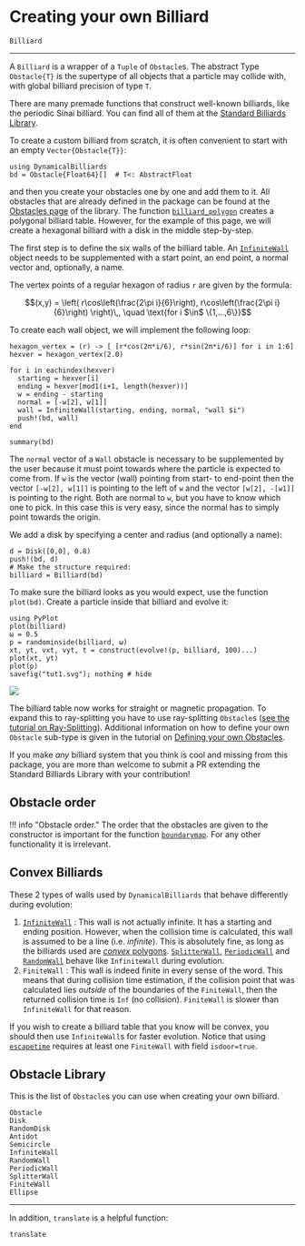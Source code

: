 # Creating your own Billiard
```@docs
Billiard
```
---

A `Billiard` is a wrapper of a `Tuple` of `Obstacle`s.
The abstract Type `Obstacle{T}` is the supertype of all objects that a particle may collide with, with global billiard precision of type `T`.

There are many premade functions that construct well-known billiards, like the periodic Sinai billiard.
You can find all of them at the [Standard Billiards Library](/basic/high_level/#standard-billiards-library).

To create a custom billiard from scratch, it is often convenient to start with an empty `Vector{Obstacle{T}}`:
```@example tut1
using DynamicalBilliards
bd = Obstacle{Float64}[]  # T<: AbstractFloat
```
and then you create your obstacles one by one and add them to it. All obstacles that are already defined in the package
can be found at the [Obstacles page](/basic/library/#obstacles) of the library. The function [`billiard_polygon`](@ref) creates a polygonal billiard table.
However, for the example of this page, we will create a hexagonal billiard with a disk in the middle step-by-step.

The first step is to define the six walls of the billiard table.
An [`InfiniteWall`](@ref) object needs to be supplemented with a start point, an end point, a normal vector and, optionally, a name.

The vertex points of a regular hexagon of radius `r` are given by the formula:
```math
(x,y) = \left( r\cos\left(\frac{2\pi i}{6}\right), r\cos\left(\frac{2\pi i}{6}\right) \right)\,, \quad \text{for i $\in$ \{1,...,6\}}
```
To create each wall object, we will implement the following loop:
```@example tut1
hexagon_vertex = (r) -> [ [r*cos(2π*i/6), r*sin(2π*i/6)] for i in 1:6]
hexver = hexagon_vertex(2.0)

for i in eachindex(hexver)
  starting = hexver[i]
  ending = hexver[mod1(i+1, length(hexver))]
  w = ending - starting
  normal = [-w[2], w[1]]
  wall = InfiniteWall(starting, ending, normal, "wall $i")
  push!(bd, wall)
end

summary(bd)
```

The `normal` vector of a `Wall` obstacle is necessary to be supplemented by the user because it must point towards where the particle is expected to come from. If `w` is the vector (wall) pointing from start- to end-point then the vector `[-w[2], w[1]]` is pointing to the left of `w` and the vector `[w[2], -[w1]]` is pointing to the right. Both are normal to `w`, but you have to know which one to pick. In this case this is very easy, since the normal has to simply point towards the origin.

We add a disk by specifying a center and radius (and optionally a name):
```@example tut1
d = Disk([0,0], 0.8)
push!(bd, d)
# Make the structure required:
billiard = Billiard(bd)
```
To make sure the billiard looks as you would expect, use the function `plot(bd)`. Create a particle inside that billiard and evolve it:
```@example tut1
using PyPlot
plot(billiard)
ω = 0.5
p = randominside(billiard, ω)
xt, yt, vxt, vyt, t = construct(evolve!(p, billiard, 100)...)
plot(xt, yt)
plot(p)
savefig("tut1.svg"); nothing # hide
```
![](tut1.svg)


The billiard table now works for straight or magnetic propagation.
To expand this to ray-splitting you have to use ray-splitting `Obstacle`s ([see the tutorial on Ray-Splitting](/tutorials/ray-splitting)).
Additional information on how to define your own `Obstacle` sub-type is given in the tutorial on [Defining your own Obstacles](/tutorials/own_obstacle).

If you make *any* billiard system that you think is cool and missing from this package, you are more than welcome to submit a PR extending the Standard Billiards Library with your contribution!

## Obstacle order
!!! info "Obstacle order."
    The order that the obstacles are given to the constructor is important for the
    function [`boundarymap`](@ref). For any other functionality it is irrelevant.

## Convex Billiards
These 2 types of walls used by `DynamicalBilliards` that behave differently during
evolution:
  1. [`InfiniteWall`](@ref) : This wall is not actually infinite. It has a starting and ending
     position. However, when the collision time is calculated, this wall is assumed
     to be a line (i.e. *infinite*). This is absolutely fine, as long as the
     billiards used are [*convex* polygons](https://en.wikipedia.org/wiki/Convex_polygon).
     [`SplitterWall`](@ref), [`PeriodicWall`](@ref) and [`RandomWall`](@ref) behave like `InfiniteWall` during evolution.
  2. `FiniteWall` : This wall is indeed finite in every sense of the word. This
     means that during collision time estimation, if the collision point that was
     calculated lies *outside* of the boundaries of the `FiniteWall`, then the
     returned collision time is `Inf` (no collision). `FiniteWall` is slower
     than `InfiniteWall` for that reason.


If you wish to create a billiard table that you know will be convex, you should
then use `InfiniteWall`s for faster evolution.
Notice that using [`escapetime`](@ref) requires
at least one `FiniteWall` with field `isdoor=true`.

## Obstacle Library
This is the list of `Obstacle`s you can use when creating your own billiard.

```@docs
Obstacle
Disk
RandomDisk
Antidot
Semicircle
InfiniteWall
RandomWall
PeriodicWall
SplitterWall
FiniteWall
Ellipse
```
---
In addition, `translate` is a helpful function:
```@docs
translate
```
